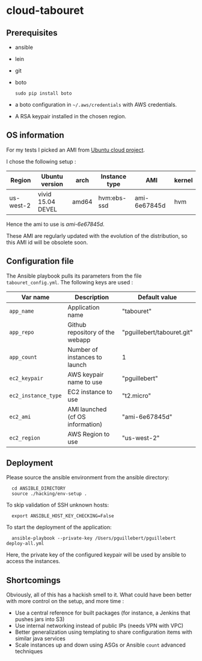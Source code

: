 # cloud-tabouret

## Prerequisites

- ansible
- lein
- git
- boto

      sudo pip install boto

- a boto configuration in `~/.aws/credentials` with AWS credentials.
- A RSA keypair installed in the chosen region.

## OS information

For my tests I picked an AMI from
[Ubuntu cloud project](https://cloud-images.ubuntu.com/locator/ec2/).

I chose the following setup :

| Region     |   Ubuntu version  | arch  | Instance type |      AMI     | kernel |
|------------|-------------------|-------|---------------|--------------|--------|
| us-west-2  | vivid 15.04 DEVEL | amd64 |  hvm:ebs-ssd  | ami-6e67845d | hvm    |

Hence the ami to use is *ami-6e67845d*.

These AMI are regularly updated with the evolution of the distribution, so this AMI id
will be obsolete soon.

## Configuration file

The Ansible playbook pulls its parameters from the file `tabouret_config.yml`. The
following keys are used :


| Var name            | Description                      | Default value                |
|---------------------|----------------------------------|------------------------------|
| `app_name`          | Application name                 | "tabouret"                   |
| `app_repo`          | Github repository of the webapp  | "pguillebert/tabouret.git"   |
| `app_count`         | Number of instances to launch    | 1                            |
| `ec2_keypair`       | AWS keypair name to use          | "pguillebert"                |
| `ec2_instance_type` | EC2 instance to use              | "t2.micro"                   |
| `ec2_ami`           | AMI launched (cf OS information) | "ami-6e67845d"               |
| `ec2_region`        | AWS Region to use                | "us-west-2"                  |


## Deployment

Please source the ansible environment from the ansible directory:

      cd ANSIBLE_DIRECTORY
      source ./hacking/env-setup .

To skip validation of SSH unknown hosts:

      export ANSIBLE_HOST_KEY_CHECKING=False

To start the deployment of the application:

      ansible-playbook --private-key /Users/pguillebert/pguillebert deploy-all.yml

Here, the private key of the configured keypair will be used by ansible
to access the instances.

## Shortcomings

Obviously, all of this has a hackish smell to it. What could have been better with
more control on the setup, and more time :

- Use a central reference for built packages (for instance, a Jenkins that pushes
  jars into S3)
- Use internal networking instead of public IPs (needs VPN with VPC)
- Better generalization using templating to share configuration items
  with similar java services
- Scale instances up and down using ASGs or Ansible `count` advanced techniques
